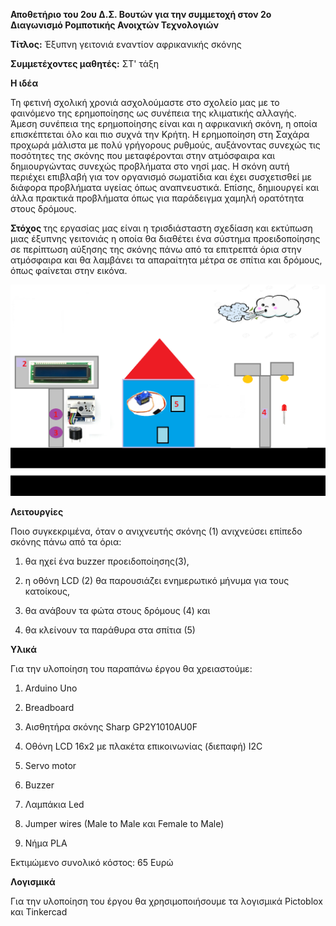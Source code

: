 <b> Αποθετήριο του 2ου Δ.Σ. Βουτών για την συμμετοχή στον 2o Διαγωνισμό Ρομποτικής Ανοιχτών Τεχνολογιών </b>

<b>Τίτλος:</b> Έξυπνη γειτονιά εναντίον αφρικανικής σκόνης

<b> Συμμετέχοντες μαθητές:</b> ΣΤ' τάξη 

<b>Η ιδέα </b>

Τη φετινή σχολική χρονιά ασχολούμαστε στο σχολείο μας με το φαινόμενο της ερημοποίησης ως συνέπεια της κλιματικής αλλαγής.  Άμεση συνέπεια της ερημοποίησης είναι και η  αφρικανική σκόνη, η οποία επισκέπτεται όλο και πιο συχνά την Κρήτη.  Η ερημοποίηση στη Σαχάρα  προχωρά μάλιστα με πολύ γρήγορους ρυθμούς, αυξάνοντας συνεχώς τις ποσότητες της σκόνης που μεταφέρονται στην ατμόσφαιρα και δημιουργώντας συνεχώς προβλήματα στο νησί μας.  Η σκόνη αυτή περιέχει επιβλαβή για τον οργανισμό σωματίδια και έχει συσχετισθεί με διάφορα προβλήματα υγείας όπως αναπνευστικά.  Επίσης, δημιουργεί και άλλα πρακτικά προβλήματα όπως  για παράδειγμα χαμηλή ορατότητα στους δρόμους.

<b>Στόχος </b> της εργασίας μας είναι η τρισδιάσταστη σχεδίαση και εκτύπωση μιας έξυπνης γειτονιάς η οποία θα διαθέτει ένα σύστημα προειδοποίησης σε περίπτωση  αύξησης της σκόνης πάνω από τα επιτρεπτά όρια στην ατμόσφαιρα και θα λαμβάνει τα απαραίτητα μέτρα σε σπίτια και δρόμους, όπως φαίνεται στην εικόνα.

<img src="https://github.com/2ndPrimarySchoolVoutes/2nd_ellak_competition/blob/master/SKETCH%201.png">

<b> Λειτουργίες </b>

Ποιο συγκεκριμένα, όταν ο ανιχνευτής σκόνης (1) ανιχνεύσει επίπεδο σκόνης πάνω από τα όρια:

1.	θα ηχεί ένα buzzer προειδοποίησης(3), 

2.	η οθόνη LCD (2) θα παρουσιάζει ενημερωτικό μήνυμα για τους κατοίκους, 

3.	θα ανάβουν τα φώτα στους δρόμους (4) και 

4.	θα κλείνουν τα παράθυρα στα σπίτια (5)

<b> Υλικά </b>

Για την υλοποίηση του παραπάνω έργου θα χρειαστούμε:

1.	Arduino Uno

2.	Breadboard

3.	Αισθητήρα σκόνης Sharp GP2Y1010AU0F

4.	Οθόνη LCD 16x2 με πλακέτα επικοινωνίας (διεπαφή) I2C

5.	Servo motor

6.	Buzzer

7.	Λαμπάκια Led

8.	Jumper wires (Male to Male και Female to Male)

9.	Νήμα PLA

Εκτιμώμενο συνολικό κόστος: 65 Ευρώ

<b> Λογισμικά </b> 

Για την υλοποίηση του έργου θα χρησιμοποιήσουμε τα λογισμικά Pictoblox και Tinkercad

